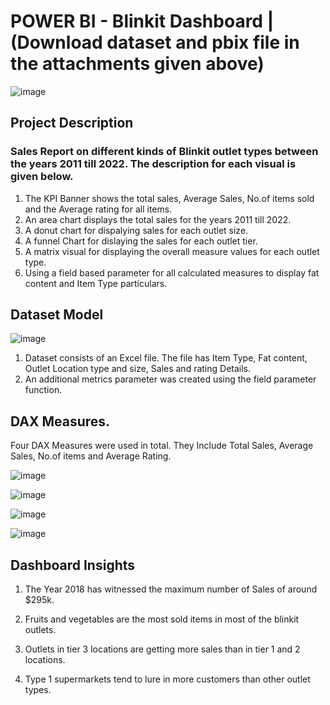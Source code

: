 # POWER BI - Blinkit Dashboard | (Download dataset and pbix file in the attachments given above)
![image](https://github.com/user-attachments/assets/3e41d7d2-c0d1-4bec-ab2c-6b59db652837)



## Project Description
### Sales Report on different kinds of Blinkit outlet types between the years 2011 till 2022. The description for each visual is given below.


1. The KPI Banner shows the total sales, Average Sales, No.of items sold and the Average rating for all items.
2. An area chart displays the total sales for the years 2011 till 2022.
3. A donut chart for dispalying sales for each outlet size.
4. A funnel Chart for dislaying the sales for each outlet tier.
5. A matrix visual for displaying the overall measure values for each outlet type.
6. Using a field based parameter for all calculated measures to display fat content and Item Type particulars.

## Dataset Model
![image](https://github.com/user-attachments/assets/7a339c86-4765-41c7-ad72-357b631481ca)

1. Dataset consists of an Excel file. The file has Item Type, Fat content, Outlet Location type and size, Sales and rating Details.
2. An additional metrics parameter was created using the field parameter function.

## DAX Measures.
Four DAX Measures were used in total. They Include Total Sales, Average Sales, No.of items and Average Rating.

![image](https://github.com/user-attachments/assets/04d7ebef-dc0e-4458-9b7a-1a6160085bdf)

![image](https://github.com/user-attachments/assets/3ae23700-98dd-41c6-b216-c2357e7f6699)

![image](https://github.com/user-attachments/assets/ded2a1a2-2ef0-485d-b5ff-7c938123c041)

![image](https://github.com/user-attachments/assets/86d4d2c4-3d29-4b7f-b5d0-234bb11ce97f)

## Dashboard Insights
1. The Year 2018 has witnessed the maximum number of Sales of around $295k.

2. Fruits and vegetables are the most sold items in most of the blinkit outlets.

3. Outlets in tier 3 locations are getting more sales than in tier 1 and 2 locations.

4. Type 1 supermarkets tend to lure in more customers than other outlet types.
